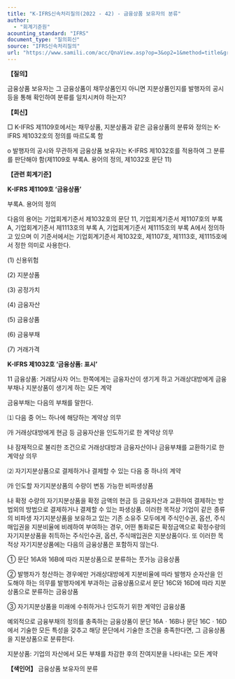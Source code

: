 ```yaml
---
title: "K-IFRS신속처리질의(2022 - 42) - 금융상품 보유자의 분류"
author:
  - "회계기준원"
acounting_standard: "IFRS"
document_type: "질의회신"
source: "IFRS신속처리질의"
url: "https://www.samili.com/acc/QnaView.asp?op=3&op2=1&method=title&group=2124-15;1&orgcode=3&searchword=&page=12&code=K%2DIFRS%EC%8B%A0%EC%86%8D%EC%B2%98%EB%A6%AC%EC%A7%88%EC%9D%98%2D42%3A20220726"
---
```

**【질의】**

  

금융상품 보유자는 그 금융상품이 채무상품인지 아니면 지분상품인지를 발행자의 공시 등을 통해 확인하여 분류를 일치시켜야 하는지?

  
  

**【회신】**

  

□ K-IFRS 제1109호에서는 채무상품, 지분상품과 같은 금융상품의 분류와 정의는 K-IFRS 제1032호의 정의를 따르도록 함

  

o 발행자의 공시와 무관하게 금융상품 보유자는 K-IFRS 제1032호를 적용하여 그 분류를 판단해야 함(제1109호 부록A. 용어의 정의, 제1032호 문단 11)

  
  

**【관련 회계기준】**

  

**K-IFRS 제1109호 ‘금융상품’**

  

부록A. 용어의 정의

  

다음의 용어는 기업회계기준서 제1032호의 문단 11, 기업회계기준서 제1107호의 부록 A, 기업회계기준서 제1113호의 부록 A, 기업회계기준서 제1115호의 부록 A에서 정의하고 있으며 이 기준서에서는 기업회계기준서 제1032호, 제1107호, 제1113호, 제1115호에서 정한 의미로 사용한다.

(1) 신용위험

(2) 지분상품

(3) 공정가치

(4) 금융자산

(5) 금융상품

(6) 금융부채

(7) 거래가격

  

**K-IFRS 제1032호 ‘금융상품: 표시’**

  

11 금융상품: 거래당사자 어느 한쪽에게는 금융자산이 생기게 하고 거래상대방에게 금융부채나 지분상품이 생기게 하는 모든 계약

  

금융부채는 다음의 부채를 말한다.

⑴ 다음 중 어느 하나에 해당하는 계약상 의무

㈎ 거래상대방에게 현금 등 금융자산을 인도하기로 한 계약상 의무

㈏ 잠재적으로 불리한 조건으로 거래상대방과 금융자산이나 금융부채를 교환하기로 한 계약상 의무

⑵ 자기지분상품으로 결제하거나 결제할 수 있는 다음 중 하나의 계약

㈎ 인도할 자기지분상품의 수량이 변동 가능한 비파생상품

㈏ 확정 수량의 자기지분상품을 확정 금액의 현금 등 금융자산과 교환하여 결제하는 방법외의 방법으로 결제하거나 결제할 수 있는 파생상품. 이러한 목적상 기업이 같은 종류의 비파생 자기지분상품을 보유하고 있는 기존 소유주 모두에게 주식인수권, 옵션, 주식매입권을 지분비율에 비례하여 부여하는 경우, 어떤 통화로든 확정금액으로 확정수량의 자기지분상품을 취득하는 주식인수권, 옵션, 주식매입권은 지분상품이다. 또 이러한 목적상 자기지분상품에는 다음의 금융상품은 포함하지 않는다.

① 문단 16A와 16B에 따라 지분상품으로 분류하는 풋가능 금융상품

② 발행자가 청산하는 경우에만 거래상대방에게 지분비율에 따라 발행자 순자산을 인도해야 하는 의무를 발행자에게 부과하는 금융상품으로서 문단 16C와 16D에 따라 지분상품으로 분류하는 금융상품

③ 자기지분상품을 미래에 수취하거나 인도하기 위한 계약인 금융상품

예외적으로 금융부채의 정의를 충족하는 금융상품이 문단 16Aㆍ16B나 문단 16Cㆍ16D에서 기술한 모든 특성을 갖추고 해당 문단에서 기술한 조건을 충족한다면, 그 금융상품을 지분상품으로 분류한다.

  

지분상품: 기업의 자산에서 모든 부채를 차감한 후의 잔여지분을 나타내는 모든 계약

  
  

**【색인어】** 금융상품 보유자의 분류
